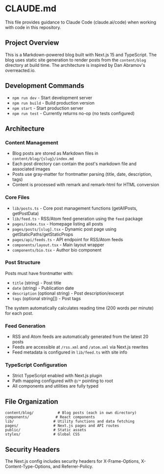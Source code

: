 # CLAUDE.md

This file provides guidance to Claude Code (claude.ai/code) when working with code in this repository.

## Project Overview

This is a Markdown-powered blog built with Next.js 15 and TypeScript. The blog uses static site generation to render posts from the `content/blog` directory at build time. The architecture is inspired by Dan Abramov's overreacted.io.

## Development Commands

- `npm run dev` - Start development server
- `npm run build` - Build production version  
- `npm start` - Start production server
- `npm run test` - Currently returns no-op (no tests configured)

## Architecture

### Content Management
- Blog posts are stored as Markdown files in `content/blog/{slug}/index.md`
- Each post directory can contain the post's markdown file and associated images
- Posts use gray-matter for frontmatter parsing (title, date, description, tags)
- Content is processed with remark and remark-html for HTML conversion

### Core Files
- `lib/posts.ts` - Core post management functions (getAllPosts, getPostData)
- `lib/feed.ts` - RSS/Atom feed generation using the `feed` package
- `pages/index.tsx` - Homepage listing all posts
- `pages/posts/[slug].tsx` - Dynamic post page using getStaticPaths/getStaticProps
- `pages/api/feeds.ts` - API endpoint for RSS/Atom feeds
- `components/layout.tsx` - Main layout wrapper
- `components/bio.tsx` - Author bio component

### Post Structure
Posts must have frontmatter with:
- `title` (string) - Post title
- `date` (string) - Publication date
- `description` (optional string) - Post description/excerpt
- `tags` (optional string[]) - Post tags

The system automatically calculates reading time (200 words per minute) for each post.

### Feed Generation
- RSS and Atom feeds are automatically generated from the latest 20 posts
- Feeds are accessible at `/rss.xml` and `/atom.xml` via Next.js rewrites
- Feed metadata is configured in `lib/feed.ts` with site info

### TypeScript Configuration
- Strict TypeScript enabled with Next.js plugin
- Path mapping configured with `@/*` pointing to root
- All components and utilities are fully typed

## File Organization

```
content/blog/           # Blog posts (each in own directory)
components/            # React components
lib/                  # Utility functions and data fetching
pages/                # Next.js pages and API routes
public/               # Static assets
styles/               # Global CSS
```

## Security Headers
The Next.js config includes security headers for X-Frame-Options, X-Content-Type-Options, and Referrer-Policy.